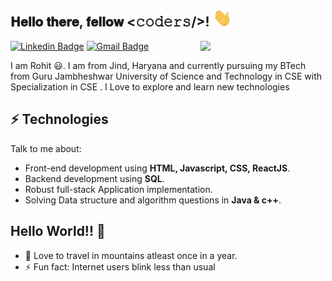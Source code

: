 <h2> 𝐇𝐞𝐥𝐥𝐨 𝐭𝐡𝐞𝐫𝐞, 𝐟𝐞𝐥𝐥𝐨𝐰 <𝚌𝚘𝚍𝚎𝚛𝚜/>! <img src="https://raw.githubusercontent.com/ABSphreak/ABSphreak/master/gifs/Hi.gif" width="30px"></h2>

<img align='right' src='https://user-images.githubusercontent.com/5713670/87202985-820dcb80-c2b6-11ea-9f56-7ec461c497c3.gif' width='200"'>

[![Linkedin Badge](https://img.shields.io/badge/-rohitkardam-blue?style=flat-square&logo=Linkedin&logoColor=white&link=https://www.linkedin.com/in/rohit-kardam-742394283/)](https://www.linkedin.com/in/rohit-kardam-742394283/)
[![Gmail Badge](https://img.shields.io/badge/-rohitkardam1013@gmail.com-c14438?style=flat-square&logo=Gmail&logoColor=white&link=mailto:rohitkardam1013@gmail.com)](mailto:rohitkardam1013@gmail.com)

I am Rohit 😃. I am from Jind, Haryana and currently pursuing my BTech from Guru Jambheshwar University of Science and Technology in CSE with Specialization in CSE . I Love to explore and learn new technologies
## ⚡ Technologies
Talk to me about:
- Front-end development using **HTML, Javascript, CSS, ReactJS**.
- Backend development using **SQL**.
- Robust full-stack Application implementation.
- Solving Data structure and algorithm questions in **Java & c++**.
## Hello World!! 🤔
- 💬 Love to travel in mountains atleast once in a year.
- ⚡ Fun fact: Internet users blink less than usual

<!-- ![Yashank's github stats](https://github-readme-stats.vercel.app/api?username=YashankGarg04&hide=["issues"]&show_icons=true) -->
